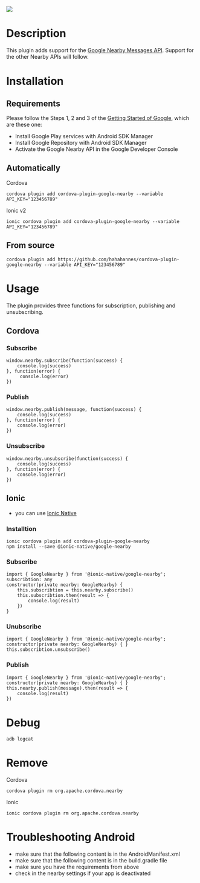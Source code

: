 [![](https://img.shields.io/npm/dm/cordova-plugin-google-nearby.svg)](https://www.npmjs.com/package/cordova-plugin-google-nearby)
# Description
This plugin adds support for the [Google Nearby Messages API](https://developers.google.com/nearby/messages/overview). Support for the other Nearby APIs will follow.

# Installation
## Requirements
Please follow the Steps 1, 2 and 3 of the [Getting Started of Google](https://developers.google.com/nearby/messages/android/get-started), which are these one:
- Install Google Play services with Android SDK Manager
- Install Google Repository with Android SDK Manager
- Activate the Google Nearby API in the Google Developer Console

## Automatically
Cordova
```
cordova plugin add cordova-plugin-google-nearby --variable API_KEY="123456789"
```

Ionic v2
```
ionic cordova plugin add cordova-plugin-google-nearby --variable API_KEY="123456789"
```
## From source 
```
cordova plugin add https://github.com/hahahannes/cordova-plugin-google-nearby --variable API_KEY="123456789"
```

# Usage
The plugin provides three functions for subscription, publishing and unsubscribing.

## Cordova
### Subscribe
```
window.nearby.subscribe(function(success) {
    console.log(success)
}, function(error) {
     console.log(error)
})
```

### Publish
```
window.nearby.publish(message, function(success) {
    console.log(success)
}, function(error) {
    console.log(error)
})
```

### Unsubscribe
```
window.nearby.unsubscribe(function(success) {
    console.log(success)
}, function(error) {
    console.log(error)
})
```

## Ionic 
- you can use [Ionic Native](https://ionicframework.com/docs/native/) 

### Installtion

```
ionic cordova plugin add cordova-plugin-google-nearby
npm install --save @ionic-native/google-nearby
```

### Subscribe
```
import { GoogleNearby } from '@ionic-native/google-nearby';
subscribtion: any
constructor(private nearby: GoogleNearby) { 
    this.subscribtion = this.nearby.subscribe()
    this.subscribtion.then(result => {
        console.log(result)
    })
}
```

### Unubscribe
```
import { GoogleNearby } from '@ionic-native/google-nearby';
constructor(private nearby: GoogleNearby) { }
this.subscribtion.unsubscribe()
```

### Publish
```
import { GoogleNearby } from '@ionic-native/google-nearby';
constructor(private nearby: GoogleNearby) { }
this.nearby.publish(message).then(result => {
    console.log(result)
})
```

# Debug
```shell
adb logcat 
```

# Remove
Cordova
```
cordova plugin rm org.apache.cordova.nearby
```

Ionic
```
ionic cordova plugin rm org.apache.cordova.nearby
```

# Troubleshooting Android
- make sure that the following content is in the AndroidManifest.xml
- make sure that the following content is in the build.gradle file
- make sure you have the requirements from above
- check in the nearby settings if your app is deactivated 


